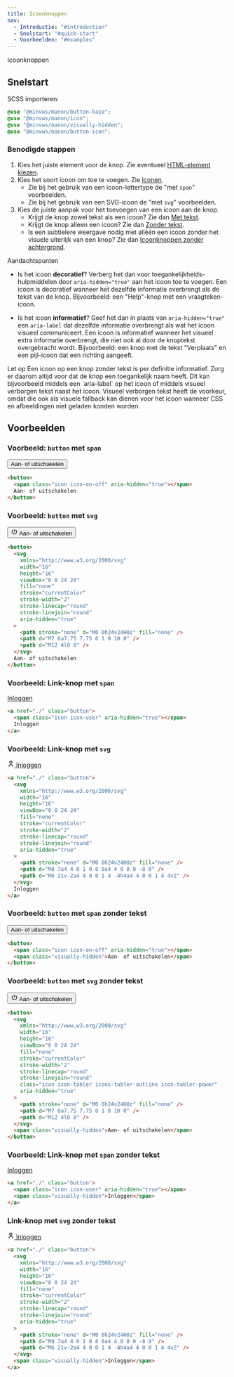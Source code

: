 ```yaml
---
title: Icoonknoppen
nav:
  - Introductie: "#introduction"
  - Snelstart: "#quick-start"
  - Voorbeelden: "#examples"
---
```


<p id="introduction">Icoonknoppen</p>

<h2 id="quick-start">Snelstart</h2>

SCSS importeren:

```scss
@use "@minvws/manon/button-base";
@use "@minvws/manon/icon";
@use "@minvws/manon/visually-hidden";
@use "@minvws/manon/button-icon";
```

### Benodigde stappen

1. Kies het juiste element voor de knop. Zie eventueel
   [HTML-element kiezen](/components/components/button#button-situations).
2. Kies het soort icoon om toe te voegen. Zie
   [Iconen](/components/components/icons).
   - Zie bij het gebruik van een icoon-lettertype de "met `span`" voorbeelden.
   - Zie bij het gebruik van een SVG-icoon de "met `svg`" voorbeelden.
3. Kies de juiste aanpak voor het toevoegen van een icoon aan de knop.
   - Krijgt de knop zowel tekst als een icoon? Zie dan [Met tekst](#with-text).
   - Krijgt de knop alleen een icoon? Zie dan [Zonder tekst](#without-text).
   - Is een subtielere weergave nodig met alléén een icoon zonder het visuele
     uiterlijk van een knop? Zie dan
     [Icoonknoppen zonder achtergrond](/components/button-icon-only).

<div class="explanation" role="group" aria-label="Toelichting">
  <span>Aandachtspunten</span>
  <ul>
    <li>
      Is het icoon <strong>decoratief</strong>? Verberg het dan voor
      toegankelijkheids-hulpmiddelen door <code>aria-hidden="true"</code> aan
      het icoon toe te voegen. Een icoon is decoratief wanneer het dezelfde
      informatie overbrengt als de tekst van de knop. Bijvoorbeeld: een
      "Help"-knop met een vraagteken-icoon.
    </li>
  </ul>
  <ul>
    <li>
      Is het icoon <strong>informatief</strong>? Geef het dan in plaats van
      <code>aria-hidden="true"</code> een <code>aria-label</code> dat dezelfde
      informatie overbrengt als wat het icoon visueel communiceert. Een icoon
      is informatief wanneer het visueel extra informatie overbrengt, die niet
      ook al door de knoptekst overgebracht wordt. Bijvoorbeeld: een knop met
      de tekst "Verplaats" en een pijl-icoon dat een richting aangeeft.
    </li>
  </ul>
</div>

<p class="warning">
  <span>Let op</span> Een icoon op een knop zonder tekst is per definitie informatief. Zorg er daarom altijd voor dat de knop een toegankelijk naam heeft. Dit kan bijvoorbeeld middels een `aria-label` op het icoon of middels visueel verborgen tekst naast het icoon. Visueel verborgen tekst heeft de voorkeur, omdat die ook als visuele fallback kan dienen voor het icoon wanneer CSS en afbeeldingen niet geladen konden worden.
</p>

<h2 id="examples">Voorbeelden</h2>

### Voorbeeld: `button` met `span`

<button>
  <span class="icon icon-on-off" aria-hidden="true"></span>
  Aan- of uitschakelen
</button>

```html
<button>
  <span class="icon icon-on-off" aria-hidden="true"></span>
  Aan- of uitschakelen
</button>
```

### Voorbeeld: `button` met `svg`

<button>
  <svg
    xmlns="http://www.w3.org/2000/svg"
    width="16"
    height="16"
    viewBox="0 0 24 24"
    fill="none"
    stroke="currentColor"
    stroke-width="2"
    stroke-linecap="round"
    stroke-linejoin="round"
    aria-hidden="true"
  >
    <path stroke="none" d="M0 0h24v24H0z" fill="none" />
    <path d="M7 6a7.75 7.75 0 1 0 10 0" />
    <path d="M12 4l0 8" />
  </svg>
  Aan- of uitschakelen
</button>

```html
<button>
  <svg
    xmlns="http://www.w3.org/2000/svg"
    width="16"
    height="16"
    viewBox="0 0 24 24"
    fill="none"
    stroke="currentColor"
    stroke-width="2"
    stroke-linecap="round"
    stroke-linejoin="round"
    aria-hidden="true"
  >
    <path stroke="none" d="M0 0h24v24H0z" fill="none" />
    <path d="M7 6a7.75 7.75 0 1 0 10 0" />
    <path d="M12 4l0 8" />
  </svg>
  Aan- of uitschakelen
</button>
```

### Voorbeeld: Link-knop met `span`

<a href="./" class="button">
  <span class="icon icon-user" aria-hidden="true"></span>
  Inloggen
</a>

```html
<a href="./" class="button">
  <span class="icon icon-user" aria-hidden="true"></span>
  Inloggen
</a>
```

### Voorbeeld: Link-knop met `svg`

<a href="./" class="button">
  <svg
    xmlns="http://www.w3.org/2000/svg"
    width="16"
    height="16"
    viewBox="0 0 24 24"
    fill="none"
    stroke="currentColor"
    stroke-width="2"
    stroke-linecap="round"
    stroke-linejoin="round"
    aria-hidden="true"
  >
    <path stroke="none" d="M0 0h24v24H0z" fill="none" />
    <path d="M8 7a4 4 0 1 0 8 0a4 4 0 0 0 -8 0" />
    <path d="M6 21v-2a4 4 0 0 1 4 -4h4a4 4 0 0 1 4 4v2" />
  </svg>
  Inloggen
</a>

```html
<a href="./" class="button">
  <svg
    xmlns="http://www.w3.org/2000/svg"
    width="16"
    height="16"
    viewBox="0 0 24 24"
    fill="none"
    stroke="currentColor"
    stroke-width="2"
    stroke-linecap="round"
    stroke-linejoin="round"
    aria-hidden="true"
  >
    <path stroke="none" d="M0 0h24v24H0z" fill="none" />
    <path d="M8 7a4 4 0 1 0 8 0a4 4 0 0 0 -8 0" />
    <path d="M6 21v-2a4 4 0 0 1 4 -4h4a4 4 0 0 1 4 4v2" />
  </svg>
  Inloggen
</a>
```

### Voorbeeld: `button` met `span` zonder tekst

<button>
  <span class="icon icon-on-off" aria-hidden="true"></span>
  <span class="visually-hidden">Aan- of uitschakelen</span>
</button>

```html
<button>
  <span class="icon icon-on-off" aria-hidden="true"></span>
  <span class="visually-hidden">Aan- of uitschakelen</span>
</button>
```

### Voorbeeld: `button` met `svg` zonder tekst

<button>
  <svg
    xmlns="http://www.w3.org/2000/svg"
    width="16"
    height="16"
    viewBox="0 0 24 24"
    fill="none"
    stroke="currentColor"
    stroke-width="2"
    stroke-linecap="round"
    stroke-linejoin="round"
    class="icon icon-tabler icons-tabler-outline icon-tabler-power"
    aria-hidden="true"
    ><path stroke="none" d="M0 0h24v24H0z" fill="none" /><path
      d="M7 6a7.75 7.75 0 1 0 10 0"
    /><path d="M12 4l0 8" /></svg
  >
  <span class="visually-hidden">Aan- of uitschakelen</span>
</button>

```html
<button>
  <svg
    xmlns="http://www.w3.org/2000/svg"
    width="16"
    height="16"
    viewBox="0 0 24 24"
    fill="none"
    stroke="currentColor"
    stroke-width="2"
    stroke-linecap="round"
    stroke-linejoin="round"
    class="icon icon-tabler icons-tabler-outline icon-tabler-power"
    aria-hidden="true"
  >
    <path stroke="none" d="M0 0h24v24H0z" fill="none" />
    <path d="M7 6a7.75 7.75 0 1 0 10 0" />
    <path d="M12 4l0 8" />
  </svg>
  <span class="visually-hidden">Aan- of uitschakelen</span>
</button>
```

### Voorbeeld: Link-knop met `span` zonder tekst

<a href="./" class="button">
  <span class="icon icon-user" aria-hidden="true"></span>
  <span class="visually-hidden">Inloggen</span>
</a>

```html
<a href="./" class="button">
  <span class="icon icon-user" aria-hidden="true"></span>
  <span class="visually-hidden">Inloggen</span>
</a>
```

### Link-knop met `svg` zonder tekst

<a href="./" class="button">
  <svg
    xmlns="http://www.w3.org/2000/svg"
    width="16"
    height="16"
    viewBox="0 0 24 24"
    fill="none"
    stroke="currentColor"
    stroke-width="2"
    stroke-linecap="round"
    stroke-linejoin="round"
    aria-hidden="true"
  >
    <path stroke="none" d="M0 0h24v24H0z" fill="none" />
    <path d="M8 7a4 4 0 1 0 8 0a4 4 0 0 0 -8 0" />
    <path d="M6 21v-2a4 4 0 0 1 4 -4h4a4 4 0 0 1 4 4v2" />
  </svg>
  <span class="visually-hidden">Inloggen</span>
</a>

```html
<a href="./" class="button">
  <svg
    xmlns="http://www.w3.org/2000/svg"
    width="16"
    height="16"
    viewBox="0 0 24 24"
    fill="none"
    stroke="currentColor"
    stroke-width="2"
    stroke-linecap="round"
    stroke-linejoin="round"
    aria-hidden="true"
  >
    <path stroke="none" d="M0 0h24v24H0z" fill="none" />
    <path d="M8 7a4 4 0 1 0 8 0a4 4 0 0 0 -8 0" />
    <path d="M6 21v-2a4 4 0 0 1 4 -4h4a4 4 0 0 1 4 4v2" />
  </svg>
  <span class="visually-hidden">Inloggen</span>
</a>
```
